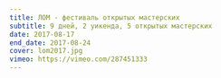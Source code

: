 ```yaml
---
title: ЛОМ - фестиваль открытых мастерских
subtitle: 9 дней, 2 уикенда, 5 открытых мастерских
date: 2017-08-17
end_date: 2017-08-24
cover: lom2017.jpg
vimeo: https://vimeo.com/287451333
---
```


<vimeo-embed link="https://vimeo.com/287450700" />

<vimeo-embed link="https://vimeo.com/287451185" />

